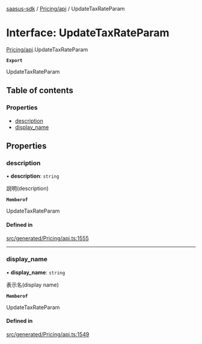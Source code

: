 [saasus-sdk](../README.md) / [Pricing/api](../modules/Pricing_api.md) / UpdateTaxRateParam

# Interface: UpdateTaxRateParam

[Pricing/api](../modules/Pricing_api.md).UpdateTaxRateParam

**`Export`**

UpdateTaxRateParam

## Table of contents

### Properties

- [description](Pricing_api.UpdateTaxRateParam.md#description)
- [display\_name](Pricing_api.UpdateTaxRateParam.md#display_name)

## Properties

### description

• **description**: `string`

説明(description)

**`Memberof`**

UpdateTaxRateParam

#### Defined in

[src/generated/Pricing/api.ts:1555](https://github.com/saasus-platform/saasus-sdk-javascript/blob/55abc15/src/generated/Pricing/api.ts#L1555)

___

### display\_name

• **display\_name**: `string`

表示名(display name)

**`Memberof`**

UpdateTaxRateParam

#### Defined in

[src/generated/Pricing/api.ts:1549](https://github.com/saasus-platform/saasus-sdk-javascript/blob/55abc15/src/generated/Pricing/api.ts#L1549)
